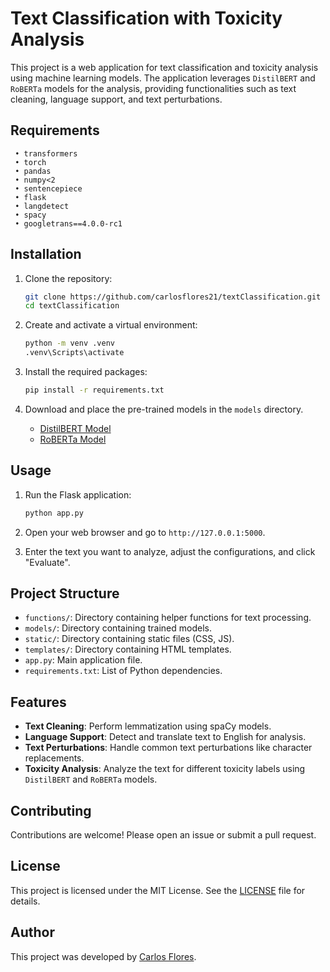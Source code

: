 # Text Classification with Toxicity Analysis
This project is a web application for text classification and toxicity analysis using machine learning models. The application leverages `DistilBERT` and `RoBERTa` models for the analysis, providing functionalities such as text cleaning, language support, and text perturbations.


## Requirements
```text
 • transformers
 • torch
 • pandas
 • numpy<2
 • sentencepiece
 • flask
 • langdetect
 • spacy
 • googletrans==4.0.0-rc1
```
## Installation
1. Clone the repository:

    ```bash
    git clone https://github.com/carlosflores21/textClassification.git
    cd textClassification
    ```
2. Create and activate a virtual environment:

    ```bash
    python -m venv .venv
    .venv\Scripts\activate
    ```

3. Install the required packages:

    ```bash
    pip install -r requirements.txt
    ```

4. Download and place the pre-trained models in the `models` directory.

   - [DistilBERT Model](https://www.kaggle.com/code/charlyj21/db-sixcat/output)
   - [RoBERTa Model](https://www.kaggle.com/code/charlyj21/rb-sixcat/output)

## Usage

1. Run the Flask application:

    ```bash
    python app.py
    ```

2. Open your web browser and go to `http://127.0.0.1:5000`.

3. Enter the text you want to analyze, adjust the configurations, and click "Evaluate".

## Project Structure
- `functions/`: Directory containing helper functions for text processing.
- `models/`: Directory containing trained models.
- `static/`: Directory containing static files (CSS, JS).
- `templates/`: Directory containing HTML templates.
- `app.py`: Main application file.
- `requirements.txt`: List of Python dependencies.


## Features

- **Text Cleaning**: Perform lemmatization using spaCy models.
- **Language Support**: Detect and translate text to English for analysis.
- **Text Perturbations**: Handle common text perturbations like character replacements.
- **Toxicity Analysis**: Analyze the text for different toxicity labels using `DistilBERT` and `RoBERTa` models.

## Contributing

Contributions are welcome! Please open an issue or submit a pull request.

## License

This project is licensed under the MIT License. See the [LICENSE](LICENSE) file for details.

## Author

This project was developed by [Carlos Flores](https://github.com/carlosflores21).